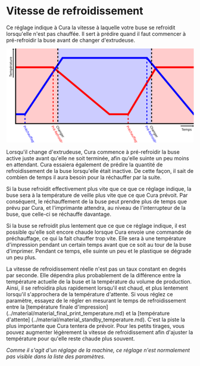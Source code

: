 Vitesse de refroidissement
====
Ce réglage indique à Cura la vitesse à laquelle votre buse se refroidit lorsqu'elle n'est pas chauffée. Il sert à prédire quand il faut commencer à pré-refroidir la buse avant de changer d'extrudeuse.

![Les buses commencent à chauffer à l'avance avant de changer d'extrudeuse](../images/temperature_regulation_fr.svg)

Lorsqu'il change d'extrudeuse, Cura commence à pré-refroidir la buse active juste avant qu'elle ne soit terminée, afin qu'elle suinte un peu moins en attendant. Cura essaiera également de prédire la quantité de refroidissement de la buse lorsqu'elle était inactive. De cette façon, il sait de combien de temps il aura besoin pour la réchauffer par la suite.

Si la buse refroidit effectivement plus vite que ce que ce réglage indique, la buse sera à la température de veille plus vite que ce que Cura prévoit. Par conséquent, le réchauffement de la buse peut prendre plus de temps que prévu par Cura, et l'imprimante attendra, au niveau de l'interrupteur de la buse, que celle-ci se réchauffe davantage.

Si la buse se refroidit plus lentement que ce que ce réglage indique, il est possible qu'elle soit encore chaude lorsque Cura envoie une commande de préchauffage, ce qui la fait chauffer trop vite. Elle sera à une température d'impression pendant un certain temps avant que ce soit au tour de la buse d'imprimer. Pendant ce temps, elle suinte un peu et le plastique se dégrade un peu plus.

La vitesse de refroidissement réelle n'est pas un taux constant en degrés par seconde. Elle dépendra plus probablement de la différence entre la température actuelle de la buse et la température du volume de production. Ainsi, il se refroidira plus rapidement lorsqu'il est chaud, et plus lentement lorsqu'il s'approchera de la température d'attente. Si vous réglez ce paramètre, essayez de le régler en mesurant le temps de refroidissement entre la [température finale d'impression] (../material/material_final_print_temperature.md) et la [température d'attente] (../material/material_standby_temperature.md). C'est la piste la plus importante que Cura tentera de prévoir. Pour les petits tirages, vous pouvez augmenter légèrement la vitesse de refroidissement afin d'ajuster la température pour qu'elle reste chaude plus souvent.

*Comme il s'agit d'un réglage de la machine, ce réglage n'est normalement pas visible dans la liste des paramètres.*

